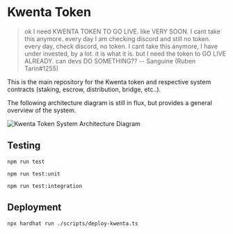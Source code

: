 # Kwenta Token

> ok I need KWENTA TOKEN TO GO LIVE. like VERY SOON. I cant take this anymore. every day I am checking discord and still no token. every day, check discord, no token. I cant take this anymore, I have under invested, by a lot. it is what it is. but I need the token to GO LIVE ALREADY. can devs DO SOMETHING??
> -- Sanguine (Ruben Tarin#1255)

This is the main repository for the Kwenta token and respective system contracts (staking, escrow, distribution, bridge, etc..). 

The following architecture diagram is still in flux, but provides a general overview of the system.

![Kwenta Token System Architecture Diagram](img/architecture-diagram.png)

## Testing

```
npm run test
```
```
npm run test:unit
```
```
npm run test:integration
```

## Deployment

```
npx hardhat run ./scripts/deploy-kwenta.ts
```
